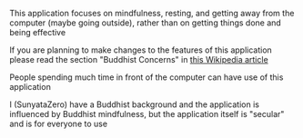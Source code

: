 
This application focuses on mindfulness, resting, and getting away from the computer (maybe going outside), rather than on getting things done and being effective

If you are planning to make changes to the features of this application please read the section "Buddhist Concerns" in [this Wikipedia article](https://en.wikipedia.org/wiki/Mindfulness_and_technology)

People spending much time in front of the computer can have use of this application

I (SunyataZero) have a Buddhist background and the application is influenced by Buddhist mindfulness, but the application itself is "secular" and is for everyone to use
